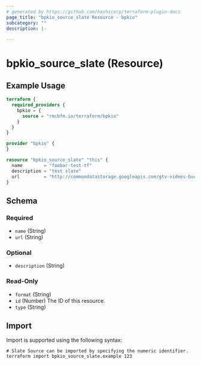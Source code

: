 ```yaml
---
# generated by https://github.com/hashicorp/terraform-plugin-docs
page_title: "bpkio_source_slate Resource - bpkio"
subcategory: ""
description: |-
  
---
```


# bpkio_source_slate (Resource)



## Example Usage

```terraform
terraform {
  required_providers {
    bpkio = {
      source = "rmcbfm.io/terraform/bpkio"
    }
  }
}

provider "bpkio" {
}

resource "bpkio_source_slate" "this" {
  name        = "foobar-test-tf"
  description = "test slate"
  url         = "http://commondatastorage.googleapis.com/gtv-videos-bucket/sample/ForBiggerEscapes.mp4"
}
```

<!-- schema generated by tfplugindocs -->
## Schema

### Required

- `name` (String)
- `url` (String)

### Optional

- `description` (String)

### Read-Only

- `format` (String)
- `id` (Number) The ID of this resource.
- `type` (String)

## Import

Import is supported using the following syntax:

```shell
# Slate Source can be imported by specifying the numeric identifier.
terraform import bpkio_source_slate.example 123
```
